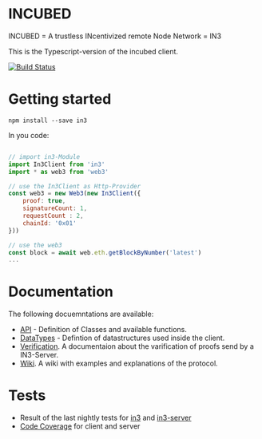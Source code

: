 # INCUBED

INCUBED = A trustless INcentivized remote Node Network = IN3

This is the Typescript-version of the incubed client.

[![Build Status](https://travis-ci.com/slockit/in3.svg?token=2HePjq6vsCVWSbiYxgEy&branch=master)](https://travis-ci.com/slockit/in3)

# Getting started

```
npm install --save in3
```

In you code:

```js

// import in3-Module
import In3Client from 'in3'
import * as web3 from 'web3'

// use the In3Client as Http-Provider
const web3 = new Web3(new In3Client({
    proof: true,
    signatureCount: 1,
    requestCount : 2,
    chainId: '0x01'
}))

// use the web3 
const block = await web.eth.getBlockByNumber('latest')
...


```


# Documentation

The following docuemntations are available:

- [API](https://github.com/slockit/in3/blob/master/doc/README.md) - Definition of Classes and available functions.
- [DataTypes](https://github.com/slockit/in3/blob/master/src/types/README.md) - Defintion of datastructures used inside the client.
- [Verification](https://github.com/slockit/in3/wiki/Ethereum-Verification-and-MerkleProof). A documentaion about the varification of proofs send by a IN3-Server.
- [Wiki](https://github.com/slockit/in3/wiki). A wiki with examples and explanations of the protocol.


# Tests

- Result of the last nightly tests for [in3](http://travis.slock.it/in3/) and [in3-server](http://travis.slock.it/in3-server/)
- [Code Coverage](http://travis.slock.it/in3-server/coverage/index.html) for client and server
